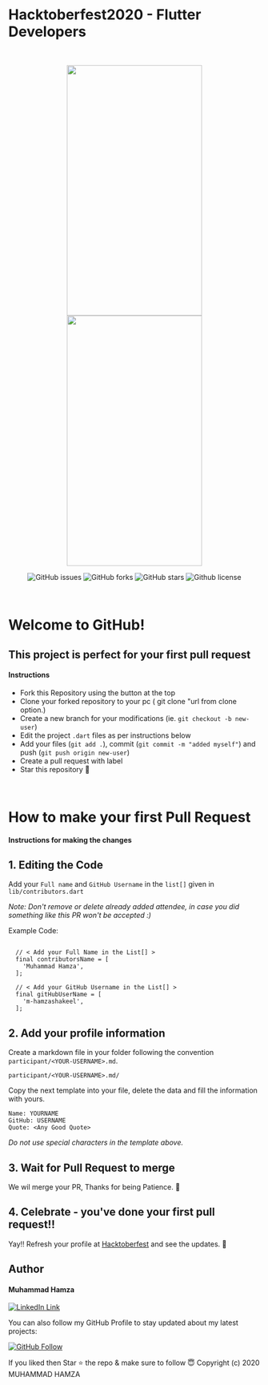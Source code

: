 # Hacktoberfest2020 - Flutter Developers
<br>
<p align="center">
<img src="https://user-images.githubusercontent.com/43790152/95358188-3503ba80-08e2-11eb-8801-079d151727ff.png" width=270 height=500>
<img src="https://user-images.githubusercontent.com/43790152/95359283-66c95100-08e3-11eb-9358-74d26bc32b20.png" width=270 height=500>
</p>

<p align="center">
   <img alt="GitHub issues" src="https://img.shields.io/github/issues/m-hamzashakeel/Hacktoberfest-Flutter"></a>
   <img alt="GitHub forks" src="https://img.shields.io/github/issues/m-hamzashakeel/Hacktoberfest-Flutter"></a>
   <img alt="GitHub stars" src="https://img.shields.io/github/stars/m-hamzashakeel/Hacktoberfest-Flutter"></a>
   <img alt="Github license" src="https://img.shields.io/github/license/m-hamzashakeel/Hacktoberfest-Flutter"></a>
</p>
<br>

# Welcome to GitHub!

## This project is perfect for your first pull request

#### Instructions

- Fork this Repository using the button at the top
- Clone your forked repository to your pc ( git clone "url from clone option.)
- Create a new branch for your modifications (ie. `git checkout -b new-user`)
- Edit the project `.dart` files as per instructions below
- Add your files (`git add .`), commit (`git commit -m "added myself"`) and push (`git push origin new-user`)
- Create a pull request with label
- Star this repository 🌟

<br>

# How to make your first Pull Request

#### Instructions for making the changes
## 1. Editing the Code

Add your `Full name` and `GitHub Username` in the `list[]` given in `lib/contributors.dart`

*Note: Don't remove or delete already added attendee, in case you did something like this PR won't be accepted :)*

Example Code:
```

  // < Add your Full Name in the List[] >
  final contributorsName = [
    'Muhammad Hamza',
  ];

  // < Add your GitHub Username in the List[] >
  final gitHubUserName = [
    'm-hamzashakeel',
  ];

```


## 2. Add your profile information

Create a markdown file in your folder following the convention `participant/<YOUR-USERNAME>.md`.

```
participant/<YOUR-USERNAME>.md/
```

Copy the next template into your file, delete the data and fill the information with yours.

```
Name: YOURNAME
GitHub: USERNAME
Quote: <Any Good Quote>
```

_Do not use special characters in the template above._

## 3. Wait for Pull Request to merge
We wil merge your PR, Thanks for being Patience. 🙏

## 4. Celebrate - you've done your first pull request!!
Yay!! Refresh your profile at <a href="https://hacktoberfest.digitalocean.com/">Hacktoberfest</a> and see the updates. 🎉

## Author

#### Muhammad Hamza
[![LinkedIn Link](https://img.shields.io/badge/Connect-Hamza-blue.svg?logo=linkedin&longCache=true&style=social&label=Connect
)](https://www.linkedin.com/in/m-hamzashakeel)

You can also follow my GitHub Profile to stay updated about my latest projects:

[![GitHub Follow](https://img.shields.io/badge/Connect-Hamza-blue.svg?logo=Github&longCache=true&style=social&label=Follow)](https://github.com/m-hamzashakeel)

If you liked then Star ⭐ the repo & make sure to follow 😇
Copyright (c) 2020 MUHAMMAD HAMZA